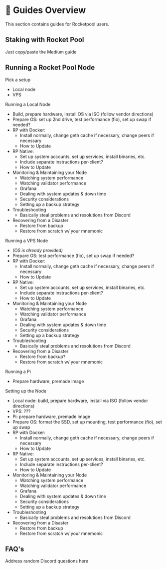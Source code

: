 # :ledger: Guides Overview

This section contains guides for Rocketpool users.


## Staking with Rocket Pool

Just copy/paste the Medium guide 


## Running a Rocket Pool Node

Pick a setup
- Local node
- VPS


Running a Local Node
- Build, prepare hardware, install OS via ISO (follow vendor directions)
- Prepare OS: set up 2nd drive, test performance (fio), set up swap if needed?
- RP with Docker:
    - Install normally, change geth cache if necessary, change peers if necessary
    - How to Update
- RP Native:
    - Set up system accounts, set up services, install binaries, etc.
    - Include separate instructions per-client?
    - How to Update
- Monitoring & Maintaining your Node
    - Watching system performance
    - Watching validator performance
    - Grafana
    - Dealing with system updates & down time
    - Security considerations
    - Setting up a backup strategy
- Troubleshooting
    - Basically steal problems and resolutions from Discord
- Recovering from a Disaster
    - Restore from backup
    - Restore from scratch w/ your mnemonic


Running a VPS Node
- *(OS is already provided)*
- Prepare OS: test performance (fio), set up swap if needed?
- RP with Docker:
    - Install normally, change geth cache if necessary, change peers if necessary
    - How to Update
- RP Native:
    - Set up system accounts, set up services, install binaries, etc.
    - Include separate instructions per-client?
    - How to Update
- Monitoring & Maintaining your Node
    - Watching system performance
    - Watching validator performance
    - Grafana
    - Dealing with system updates & down time
    - Security considerations
    - Setting up a backup strategy
- Troubleshooting
    - Basically steal problems and resolutions from Discord
- Recovering from a Disaster
    - Restore from backup?
    - Restore from scratch w/ your mnemonic


Running a Pi
- Prepare hardware, premade image

Setting up the Node
- Local node: build, prepare hardware, install via ISO (follow vendor directions)
- VPS: ???
- Pi: prepare hardware, premade image
- Prepare OS: format the SSD, set up mounting, test performance (fio), set up swap
- RP with Docker:
    - Install normally, change geth cache if necessary, change peers if necessary
    - How to Update
- RP Native:
    - Set up system accounts, set up services, install binaries, etc.
    - Include separate instructions per-client?
    - How to Update
- Monitoring & Maintaining your Node
    - Watching system performance
    - Watching validator performance
    - Grafana
    - Dealing with system updates & down time
    - Security considerations
    - Setting up a backup strategy
- Troubleshooting
    - Basically steal problems and resolutions from Discord
- Recovering from a Disaster
    - Restore from backup
    - Restore from scratch w/ your mnemonic



## FAQ's

Address random Discord questions here